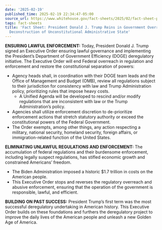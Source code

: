 ```yaml
---
date: '2025-02-19'
published_time: 2025-02-19 22:34:47-05:00
source_url: https://www.whitehouse.gov/fact-sheets/2025/02/fact-sheet-president-donald-j-trump-reins-in-government-overreach-and-begins-deconstruction-of-unconstitutional-administrative-state/
tags: fact-sheets
title: 'Fact Sheet: President Donald J. Trump Reins in Government Overreach and Begins
  Deconstruction of Unconstitutional Administrative State'
---
```

 
**ENSURING LAWFUL ENFORCEMENT:** Today, President Donald J. Trump signed
an Executive Order ensuring lawful governance and implementing the
President’s Department of Government Efficiency (DOGE) deregulatory
initiative. The Executive Order will end Federal overreach in regulation
and enforcement and restore the constitutional separation of powers:

-   Agency heads shall, in coordination with their DOGE team leads and
    the Office of Management and Budget (OMB), review all regulations
    subject to their jurisdiction for consistency with law and Trump
    Administration policy, prioritizing rules that impose heavy costs.
    -   A Unified Agenda will be developed to rescind and/or modify
        regulations that are inconsistent with law or the Trump
        Administration’s policy.
-   Agencies shall utilize enforcement discretion to de-prioritize
    enforcement actions that stretch statutory authority or exceed the
    constitutional powers of the Federal Government.
-   The Order exempts, among other things, any action respecting a
    military, national security, homeland security, foreign affairs, or
    immigration-related function of the United States.

**ELIMINATING UNLAWFUL REGULATIONS AND ENFORCEMENT:** The accumulation
of federal regulations and their burdensome enforcement, including
legally suspect regulations, has stifled economic growth and constrained
Americans’ freedom.    

-   The Biden Administration imposed a historic $1.7 trillion in costs
    on the American people. 
-   This Executive Order stops and reverses the regulatory overreach and
    abusive enforcement, ensuring that the operation of the government
    is responsible, lawful, and efficient.

**BUILDING ON PAST SUCCESS:** President Trump’s first term was the most
successful deregulatory undertaking in American history. This Executive
Order builds on these foundations and furthers the deregulatory project
to improve the daily lives of the American people and unleash a new
Golden Age of America.
